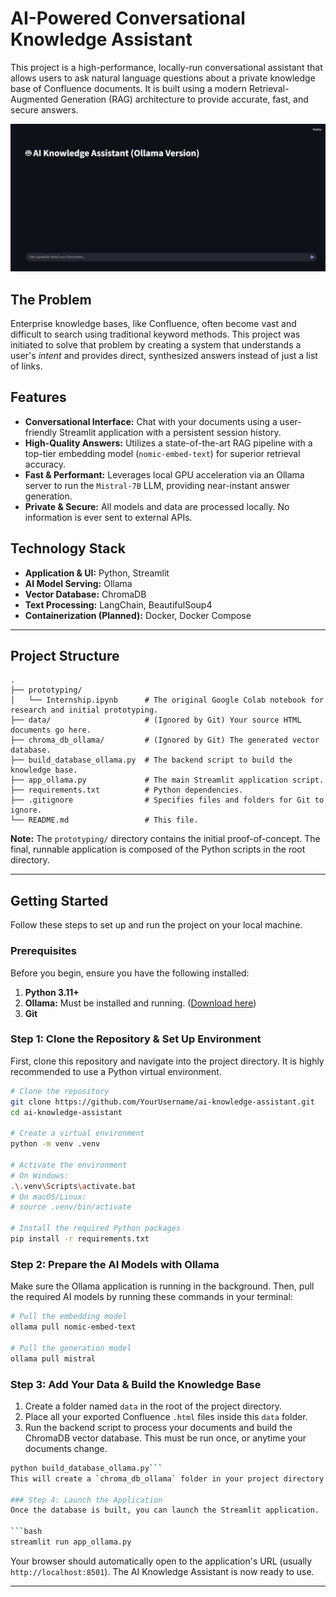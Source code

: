 # AI-Powered Conversational Knowledge Assistant

This project is a high-performance, locally-run conversational assistant that allows users to ask natural language questions about a private knowledge base of Confluence documents. It is built using a modern Retrieval-Augmented Generation (RAG) architecture to provide accurate, fast, and secure answers.

![Streamlit App Screenshot](assets/app.jpeg) 


## The Problem
Enterprise knowledge bases, like Confluence, often become vast and difficult to search using traditional keyword methods. This project was initiated to solve that problem by creating a system that understands a user's *intent* and provides direct, synthesized answers instead of just a list of links.

## Features
- **Conversational Interface:** Chat with your documents using a user-friendly Streamlit application with a persistent session history.
- **High-Quality Answers:** Utilizes a state-of-the-art RAG pipeline with a top-tier embedding model (`nomic-embed-text`) for superior retrieval accuracy.
- **Fast & Performant:** Leverages local GPU acceleration via an Ollama server to run the `Mistral-7B` LLM, providing near-instant answer generation.
- **Private & Secure:** All models and data are processed locally. No information is ever sent to external APIs.

## Technology Stack
- **Application & UI:** Python, Streamlit
- **AI Model Serving:** Ollama
- **Vector Database:** ChromaDB
- **Text Processing:** LangChain, BeautifulSoup4
- **Containerization (Planned):** Docker, Docker Compose

---

## Project Structure
```
.
├── prototyping/
│   └── Internship.ipynb      # The original Google Colab notebook for research and initial prototyping.
├── data/                     # (Ignored by Git) Your source HTML documents go here.
├── chroma_db_ollama/         # (Ignored by Git) The generated vector database.
├── build_database_ollama.py  # The backend script to build the knowledge base.
├── app_ollama.py             # The main Streamlit application script.
├── requirements.txt          # Python dependencies.
├── .gitignore                # Specifies files and folders for Git to ignore.
└── README.md                 # This file.
```
**Note:** The `prototyping/` directory contains the initial proof-of-concept. The final, runnable application is composed of the Python scripts in the root directory.

---

## Getting Started

Follow these steps to set up and run the project on your local machine.

### Prerequisites
Before you begin, ensure you have the following installed:
1.  **Python 3.11+**
2.  **Ollama:** Must be installed and running. ([Download here](https://ollama.com/))
3.  **Git**

### Step 1: Clone the Repository & Set Up Environment
First, clone this repository and navigate into the project directory. It is highly recommended to use a Python virtual environment.

```bash
# Clone the repository
git clone https://github.com/YourUsername/ai-knowledge-assistant.git
cd ai-knowledge-assistant

# Create a virtual environment
python -m venv .venv

# Activate the environment
# On Windows:
.\.venv\Scripts\activate.bat
# On macOS/Linux:
# source .venv/bin/activate

# Install the required Python packages
pip install -r requirements.txt
```

### Step 2: Prepare the AI Models with Ollama
Make sure the Ollama application is running in the background. Then, pull the required AI models by running these commands in your terminal:

```bash
# Pull the embedding model
ollama pull nomic-embed-text

# Pull the generation model
ollama pull mistral
```

### Step 3: Add Your Data & Build the Knowledge Base
1.  Create a folder named `data` in the root of the project directory.
2.  Place all your exported Confluence `.html` files inside this `data` folder.
3.  Run the backend script to process your documents and build the ChromaDB vector database. This must be run once, or anytime your documents change.

```bash
python build_database_ollama.py```
This will create a `chroma_db_ollama` folder in your project directory.

### Step 4: Launch the Application
Once the database is built, you can launch the Streamlit application.

```bash
streamlit run app_ollama.py
```
Your browser should automatically open to the application's URL (usually `http://localhost:8501`). The AI Knowledge Assistant is now ready to use.

---
